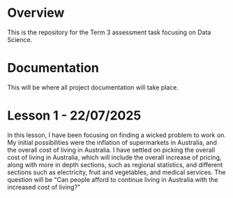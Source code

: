 # Overview
This is the repository for the Term 3 assessment task focusing on Data Science.

# Documentation
This will be where all project documentation will take place.

# Lesson 1 - 22/07/2025
In this lesson, I have been focusing on finding a wicked problem to work on. My initial possibilities were the inflation of supermarkets in Australia, and the overall cost of living in Australia. I have settled on picking the overall cost of living in Australia, which will include the overall increase of pricing, along with more in depth sections, such as regional statistics, and different sections such as electricity, fruit and vegetables, and medical services.
The question will be "Can people afford to continue living in Australia with the increased cost of living?"
